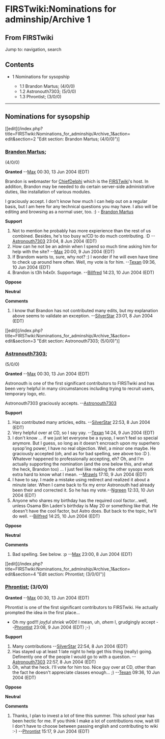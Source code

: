 # FIRSTwiki:Nominations for adminship/Archive 1

## From FIRSTwiki

Jump to: navigation, search

## Contents

- 1 Nominations for sysopship

  - 1.1 Brandon Martus; (4/0/0)
  - 1.2 Astronouth7303; (5/0/0)
  - 1.3 Phrontist; (3/0/0)

--------------------------------------------------------------------------------

## Nominations for sysopship

[[edit](/index.php?title=FIRSTwiki:Nominations_for_adminship/Archive_1&action=
edit&section=2 "Edit section: Brandon Martus; \(4/0/0\)")]

### [Brandon Martus](User:Brandon_Martus "User:Brandon Martus");

(4/0/0)

**Granted** --[Max](User:Max "User:Max") 00:30, 13 Jun 2004 (EDT)

Brandon is webmaster for [ChiefDelphi](ChiefDelphi "ChiefDelphi") which is the [FIRSTwiki](FIRSTwiki "FIRSTwiki")'s host. In addition, Brandon may be needed to do certain server-side administrative duties, like installation of various modules.

I graciously accept. I don't know how much I can help out on a regular basis, but I am here for any technical questions you may have. I also will be editing and browsing as a normal user, too. :) - [Brandon Martus](User:Brandon_Martus "User:Brandon Martus")

**Support**

1. Not to mention he probably has more expierience than the rest of us combined. Besides, he's too busy w/CD to do much contributing. :D --[Astronouth7303](User:Astronouth7303 "User:Astronouth7303") 23:04, 8 Jun 2004 (EDT)
2. How can he not be an admin when I spend so much time asking him for help with the site? --[Max](User:Max "User:Max") 20:00, 9 Jun 2004 (EDT)
3. If Brandom wants to, sure, why not? :) I wonder if he will even have time to check up around here often. Well, my vote is for him. --[Texan](User:Texan "User:Texan") 09:36, 10 Jun 2004 (EDT)
4. Brandon is t3h h4x0r. Supportage. --[Billfred](User:Billfred "User:Billfred") 14:23, 10 Jun 2004 (EDT)

**Oppose**

**Neutral**

**Comments**

1. I know that Brandon has not contributed many edits, but my explanation above seems to validate an exception. --[SilverStar](User:SilverStar "User:SilverStar") 23:01, 8 Jun 2004 (EDT)

[[edit](/index.php?title=FIRSTwiki:Nominations_for_adminship/Archive_1&action=
edit&section=3 "Edit section: Astronouth7303; \(5/0/0\)")]

### [Astronouth7303](User:Astronouth7303 "User:Astronouth7303");

(5/0/0)

**Granted** --[Max](User:Max "User:Max") 00:30, 13 Jun 2004 (EDT)

Astronouth is one of the first significant contributors to FIRSTwiki and has been very helpful in many circumstances including trying to recruit users, temporary logo, etc.

Astronouth7303 graciously accepts. --[Astronouth7303](User:Astronouth7303 "User:Astronouth7303")

**Support**

1. Has contributed many articles, edits. --[SilverStar](User:SilverStar "User:SilverStar") 22:53, 8 Jun 2004 (EDT)
2. Very helpful over at CD, so I say yay. --[Texan](User:Texan "User:Texan") 14:24, 9 Jun 2004 (EDT)
3. I don't know ... if we just let everyone be a sysop, I won't feel so special anymore. But I guess, so long as it doesn't encroach upon my superhero sysop'ing power, I have no real objection. Well, a minor one maybe. He graciously accepted (oh, and as for bad spelling, see above too :D ). Whatever happened to professionally accepting, eh? Oh, and I'm actually supporting the nomination (and the one below this, and what the heck, Brandon too) ... I just feel like making the other sysops work extra hard to know what I mean. --[Mrawls](User:Mrawls "User:Mrawls") 17:10, 9 Jun 2004 (EDT)
4. I have to say. I made a mistake using redirect and realized it about a minute later. When I came back to fix my error Astronouth had already been their and corrected it. So he has my vote.--[Ngreen](User:Ngreen "User:Ngreen") 12:33, 10 Jun 2004 (EDT)
5. Anyone who shares my birthday has the required cool factor...well, unless Osama Bin Laden's birthday is May 20 or something like that. He doesn't have the cool factor, but Astro does. But back to the topic, he'll do well. --[Billfred](User:Billfred "User:Billfred") 14:25, 10 Jun 2004 (EDT)

**Oppose**

**Neutral**

**Comments**

1. Bad spelling. See below. :p --[Max](User:Max "User:Max") 23:00, 8 Jun 2004 (EDT)

[[edit](/index.php?title=FIRSTwiki:Nominations_for_adminship/Archive_1&action=
edit&section=4 "Edit section: Phrontist; \(3/0/0\)")]

### [Phrontist](User:Phrontist "User:Phrontist"); (3/0/0)

**Granted** --[Max](User:Max "User:Max") 00:30, 13 Jun 2004 (EDT)

Phrontist is one of the first significant contributors to FIRSTwiki. He actually prompted the idea in the first place...

- Oh my god!!! _joyful shriek_ w00t! I mean, uh, _ahem_ I, grudgingly accept --[Phrontist](User:Phrontist "User:Phrontist") 23:08, 9 Jun 2004 (EDT) ;-)

**Support**

1. Many contributions --[SilverStar](User:SilverStar "User:SilverStar") 22:54, 8 Jun 2004 (EDT)
2. Has stayed up at least 1 late night to help get this thing (really) going. Definently one of the people I would go to with a question. --[Astronouth7303](User:Astronouth7303 "User:Astronouth7303") 22:57, 8 Jun 2004 (EDT)
3. Oh, what the heck. I'll vote for him too. Nice guy over at CD, other than the fact he doesn't appreciate classes enough... ;) --[Texan](User:Texan "User:Texan") 09:36, 10 Jun 2004 (EDT)

**Oppose**

**Neutral**

**Comments**

1. Thanks, I plan to invest a lot of time this summer. This school year has been hectic for me. If you think I make a lot of contributions now, wait till I don't have to choose between passing english and contributing to wiki :-) --[Phrontist](User:Phrontist "User:Phrontist") 15:17, 9 Jun 2004 (EDT)
